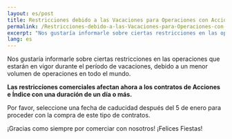 ```yaml
---
layout: es/post
title: Restricciones debido a las Vacaciones para Operaciones con Acciones e Índice
permalink: /Restricciones-debido-a-las-Vacaciones-para-Operaciones-con-Acciones-e-Índice/
excerpt: "Nos gustaría informarle sobre ciertas restricciones en las operaciones que estarán en vigor durante el período de vacaciones, debido a un menor volumen de operaciones en todo el mundo..."
lang: es  
---
```



Nos gustaría informarle sobre ciertas restricciones en las operaciones que estarán en vigor durante el período de vacaciones, debido a un menor volumen de operaciones en todo el mundo.

**Las restricciones comerciales afectan ahora a los contratos de Acciones e Índice con una duración de un día o más.**

Por favor, seleccione una fecha de caducidad después del 5 de enero para proceder con la compra de este tipo de contratos.

¡Gracias como siempre por comerciar con nosotros! ¡Felices Fiestas!
